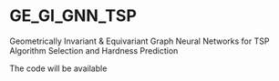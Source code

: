 # GE_GI_GNN_TSP
Geometrically Invariant & Equivariant Graph Neural Networks for TSP Algorithm Selection and Hardness Prediction

The code will be available


